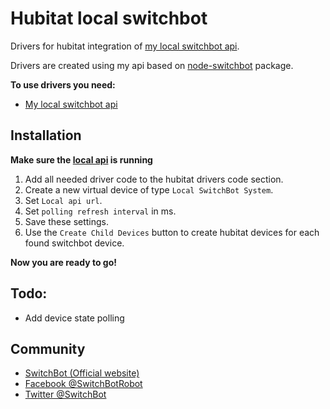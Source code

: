 # Hubitat local switchbot

Drivers for hubitat integration of [my local switchbot api](https://github.com/Yinzy00/local-switchbot-api).

Drivers are created using my api based on [node-switchbot](https://www.npmjs.com/package/node-switchbot) package.

**To use drivers you need:**
- [My local switchbot api](https://github.com/Yinzy00/local-switchbot-api)

## Installation

**Make sure the [local api](https://github.com/Yinzy00/local-switchbot-api) is running**

1. Add all needed driver code to the hubitat drivers code section.
2. Create a new virtual device of type `Local SwitchBot System`.
3. Set `Local api url`.
4. Set `polling refresh interval` in ms.
5. Save these settings.
6. Use the `Create Child Devices` button to create hubitat devices for each found switchbot device.

**Now you are ready to go!**

## Todo:

- Add device state polling

## Community

* [SwitchBot (Official website)](https://www.switch-bot.com/)
* [Facebook @SwitchBotRobot](https://www.facebook.com/SwitchBotRobot/) 
* [Twitter @SwitchBot](https://twitter.com/switchbot) 
